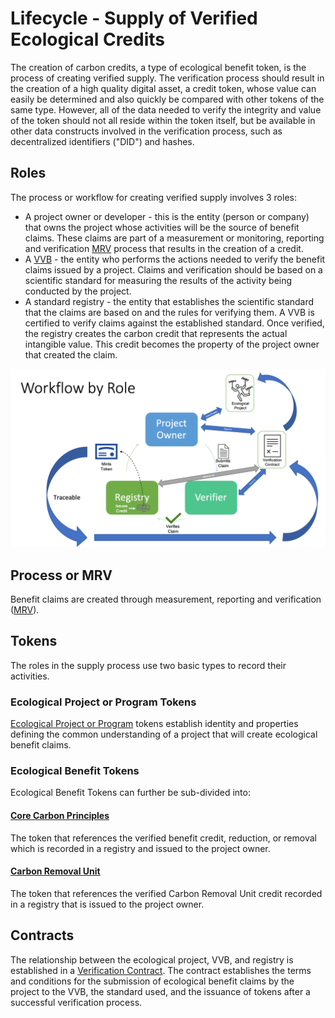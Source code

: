 # Lifecycle - Supply of Verified Ecological Credits

The creation of carbon credits, a type of ecological benefit token, is the process of creating verified supply. The verification process should result in the creation of a high quality digital asset, a credit token, whose value can easily be determined and also quickly be compared with other tokens of the same type. However, all of the data needed to verify the integrity and value of the token should not all reside within the token itself, but be available in other data constructs involved in the verification process, such as decentralized identifiers ("DID") and hashes.

## Roles

The process or workflow for creating verified supply involves 3 roles:

- A project owner or developer - this is the entity (person or company) that owns the project whose activities will be the source of benefit claims. These claims are part of a measurement or monitoring, reporting and verification [MRV](mrv.md) process that results in the creation of a credit.
- A [VVB](https://github.com/InterWorkAlliance/Sustainability/blob/hedera-edits/vem/supply/readme.md) - the entity who performs the actions needed to verify the benefit claims issued by a project. Claims and verification should be based on a scientific standard for measuring the results of the activity being conducted by the project.
- A standard registry - the entity that establishes the scientific standard that the claims are based on and the rules for verifying them. A VVB is certified to verify claims against the established standard. Once verified, the registry creates the carbon credit that represents the actual intangible value. This credit becomes the property of the project owner that created the claim.

![Supply](../images/vem-wf.png)

## Process or MRV

Benefit claims are created through measurement, reporting and verification ([MRV](./mrv.md)).

## Tokens

The roles in the supply process use two basic types to record their activities.

### Ecological Project or Program Tokens
[Ecological Project or Program](ep.md) tokens establish identity and properties defining the common understanding of a project that will create ecological benefit claims.

### Ecological Benefit Tokens
Ecological Benefit Tokens can further be sub-divided into:

#### [Core Carbon Principles](ccp.md)

The token that references the verified benefit credit, reduction, or removal which is recorded in a registry and issued to the project owner.

#### [Carbon Removal Unit](cru.md)

The token that references the verified Carbon Removal Unit credit recorded in a registry that is issued to the project owner.

## Contracts

The relationship between the ecological project, VVB, and registry is established in a [Verification Contract](verification.md). The contract establishes the terms and conditions for the submission of ecological benefit claims by the project to the VVB, the standard used, and the issuance of tokens after a successful verification process.
